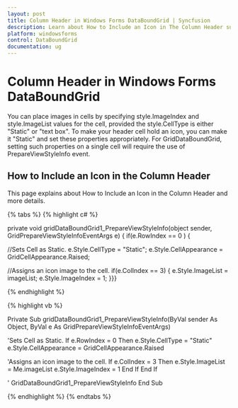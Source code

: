 ```yaml
---
layout: post
title: Column Header in Windows Forms DataBoundGrid | Syncfusion
description: Learn about How to Include an Icon in The Column Header support in Syncfusion Windows Forms GridDataBoundGrid(Classic) control and more details.
platform: windowsforms
control: DataBoundGrid
documentation: ug
---
```


# Column Header in Windows Forms DataBoundGrid

You can place images in cells by specifying style.ImageIndex and style.ImageList values for the cell, provided the style.CellType is either "Static" or "text box". To make your header cell hold an icon, you can make it "Static" and set these properties appropriately. For GridDataBoundGrid, setting such properties on a single cell will require the use of PrepareViewStyleInfo event.

## How to Include an Icon in the Column Header

This page explains about How to Include an Icon in the Column Header and more details.

{% tabs %}
{% highlight c# %}

private void gridDataBoundGrid1_PrepareViewStyleInfo(object sender, GridPrepareViewStyleInfoEventArgs e)
{
     if(e.RowIndex == 0 )
     {

//Sets Cell as Static.
          e.Style.CellType = "Static";
          e.Style.CellAppearance = GridCellAppearance.Raised;

//Assigns an icon image to the cell.
          if(e.ColIndex == 3)
          {
               e.Style.ImageList = imageList;
               e.Style.ImageIndex = 1;
}}}

{% endhighlight %}

{% highlight vb %}

Private Sub gridDataBoundGrid1_PrepareViewStyleInfo(ByVal sender As Object, ByVal e As GridPrepareViewStyleInfoEventArgs)

'Sets Cell as Static.
If e.RowIndex = 0 Then
e.Style.CellType = "Static"
e.Style.CellAppearance = GridCellAppearance.Raised

'Assigns an icon image to the cell.
If e.ColIndex = 3 Then
e.Style.ImageList = Me.imageList
e.Style.ImageIndex = 1
End If
End If

' GridDataBoundGrid1_PrepareViewStyleInfo
End Sub 

{% endhighlight %}
{% endtabs %}
